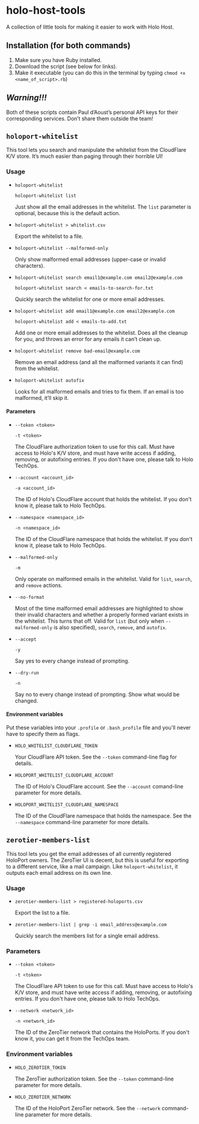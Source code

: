 # holo-host-tools

A collection of little tools for making it easier to work with Holo Host.

## Installation (for both commands)

1. Make sure you have Ruby installed.
2. Download the script (see below for links).
3. Make it executable (you can do this in the terminal by typing `chmod +x <name_of_script>.rb`)

## _Warning!!!_

Both of these scripts contain Paul d’Aoust’s personal API keys for their corresponding services. Don’t share them outside the team!

## `holoport-whitelist`

This tool lets you search and manipulate the whitelist from the CloudFlare K/V store. It’s much easier than paging through their horrible UI!

### Usage

* `holoport-whitelist`

    `holoport-whitelist list`

    Just show all the email addresses in the whitelist. The `list` parameter is optional, because this is the default action.

* `holoport-whitelist > whitelist.csv`

    Export the whitelist to a file.

* `holoport-whitelist --malformed-only`

    Only show malformed email addresses (upper-case or invalid characters).

* `holoport-whitelist search email1@example.com email2@example.com`

    `holoport-whitelist search < emails-to-search-for.txt`

    Quickly search the whitelist for one or more email addresses.

* `holoport-whitelist add email1@example.com email2@example.com`

    `holoport-whitelist add < emails-to-add.txt`

    Add one or more email addresses to the whitelist. Does all the cleanup for you, and throws an error for any emails it can’t clean up.

* `holoport-whitelist remove bad-email@example.com`

    Remove an email address (and all the malformed variants it can find) from the whitelist.

* `holoport-whitelist autofix`

    Looks for all malformed emails and tries to fix them. If an email is too malformed, it’ll skip it.

#### Parameters

* `--token <token>`

    `-t <token>`

    The CloudFlare authorization token to use for this call. Must have access to Holo's K/V store, and must have write access if adding, removing, or autofixing entries. If you don't have one, please talk to Holo TechOps.

* `--account <account_id>`

    `-a <account_id>`

    The ID of Holo's CloudFlare account that holds the whitelist. If you don't know it, please talk to Holo TechOps.

* `--namespace <namespace_id>`

    `-n <namespace_id>`

    The ID of the CloudFlare namespace that holds the whitelist. If you don't know it, please talk to Holo TechOps.

* `--malformed-only`

    `-m`

    Only operate on malformed emails in the whitelist. Valid for `list`, `search`, and `remove` actions.

* `--no-format`

    Most of the time malformed email addresses are highlighted to show their invalid characters and whether a properly formed variant exists in the whitelist. This turns that off. Valid for `list` (but only when `--malformed-only` is also specified), `search`, `remove`, and `autofix`.

* `--accept`

    `-y`

    Say yes to every change instead of prompting.

* `--dry-run`

    `-n`

    Say no to every change instead of prompting. Show what would be changed.

#### Environment variables

Put these variables into your `.profile` or `.bash_profile` file and you'll never have to specify them as flags.

* `HOLO_WHITELIST_CLOUDFLARE_TOKEN`

    Your CloudFlare API token. See the `--token` command-line flag for details.

* `HOLOPORT_WHITELIST_CLOUDFLARE_ACCOUNT`

    The ID of Holo's CloudFlare account. See the `--account` comand-line parameter for more details.

* `HOLOPORT_WHITELIST_CLOUDFLARE_NAMESPACE`

    The ID of the CloudFlare namespace that holds the namespace. See the `--namespace` command-line parameter for more details.

## `zerotier-members-list`

This tool lets you get the email addresses of all currently registered HoloPort owners. The ZeroTier UI is decent, but this is useful for exporting to a different service, like a mail campaign. Like `holoport-whitelist`, it outputs each email address on its own line.

### Usage

* `zerotier-members-list > registered-holoports.csv`

    Export the list to a file.

* `zerotier-members-list | grep -i email_address@example.com`

    Quickly search the members list for a single email address.

### Parameters

* `--token <token>`

    `-t <token>`

    The CloudFlare API token to use for this call. Must have access to Holo's K/V store, and must have write access if adding, removing, or autofixing entries. If you don't have one, please talk to Holo TechOps.

* `--network <network_id>`

    `-n <network_id>`

    The ID of the ZeroTier network that contains the HoloPorts. If you don't know it, you can get it from the TechOps team.

### Environment variables

* `HOLO_ZEROTIER_TOKEN`

    The ZeroTier authorization token. See the `--token` command-line parameter for more details.

* `HOLO_ZEROTIER_NETWORK`

    The ID of the HoloPort ZeroTier network. See the `--network` command-line parameter for more details.